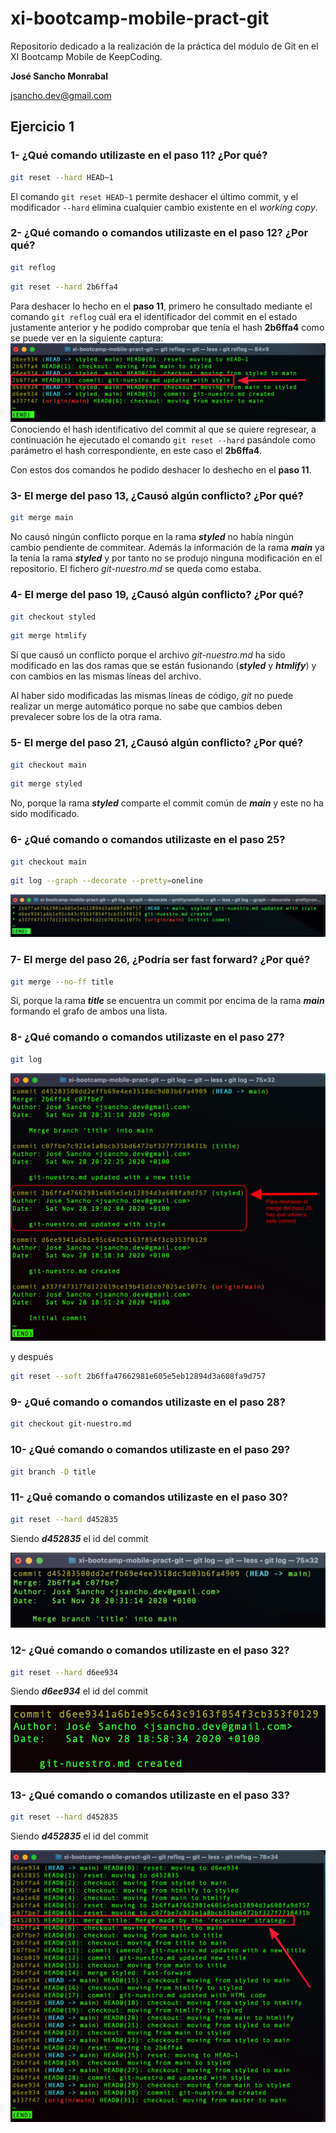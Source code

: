 # xi-bootcamp-mobile-pract-git
Repositorio dedicado a la realización de la práctica del módulo de Git en el XI Bootcamp Mobile de KeepCoding.

**José Sancho Monrabal**

jsancho.dev@gmail.com

## Ejercicio 1

### 1- ¿Qué comando utilizaste en el paso 11? ¿Por qué?
```bash
git reset --hard HEAD~1
```
El comando ```git reset HEAD~1``` permite deshacer el último commit, y el modificador ```--hard``` elimina cualquier cambio existente en el _working copy_.

### 2- ¿Qué comando o comandos utilizaste en el paso 12? ¿Por qué?
```bash
git reflog
```
```bash
git reset --hard 2b6ffa4
```
Para deshacer lo hecho en el **paso 11**, primero he consultado mediante el comando ```git reflog``` cuál era el identificador del commit en el estado justamente anterior y he podido comprobar que tenía el hash **2b6ffa4** como se puede ver en la siguiente captura:
![alt text](https://github.com/jsmdev/xi-bootcamp-mobile-pract-git/blob/main/images/question-2.png?raw=true)
Conociendo el hash identificativo del commit al que se quiere regresear, a continuación he ejecutado el comando ```git reset --hard``` pasándole como parámetro el hash correspondiente, en este caso el **2b6ffa4**.

Con estos dos comandos he podido deshacer lo deshecho en el **paso 11**.

### 3- El merge del paso 13, ¿Causó algún conflicto? ¿Por qué?
```bash
git merge main
```
No causó ningún conflicto porque en la rama **_styled_** no había ningún cambio pendiente de commitear.
Además la información de la rama **_main_** ya la tenía la rama **_styled_** y por tanto no se produjo ninguna modificación en el repositorio. El fichero _git-nuestro.md_ se queda como estaba.

### 4- El merge del paso 19, ¿Causó algún conflicto? ¿Por qué?
```bash
git checkout styled
```
```bash
git merge htmlify
```
Sí que causó un conflicto porque el archivo _git-nuestro.md_ ha sido modificado en las dos ramas que se están fusionando (**_styled_** y **_htmlify_**) y con cambios en las mismas líneas del archivo.

Al haber sido modificadas las mismas líneas de código, _git_ no puede realizar un merge automático porque no sabe que cambios deben prevalecer sobre los de la otra rama.

### 5- El merge del paso 21, ¿Causó algún conflicto? ¿Por qué?
```bash
git checkout main
```
```bash
git merge styled
```
No, porque la rama **_styled_** comparte el commit común de **_main_** y este no ha sido modificado.

### 6- ¿Qué comando o comandos utilizaste en el paso 25?
```bash
git checkout main
```
```bash
git log --graph --decorate --pretty=oneline
```
![alt text](https://github.com/jsmdev/xi-bootcamp-mobile-pract-git/blob/main/images/question-6.png?raw=true)

### 7- El merge del paso 26, ¿Podría ser fast forward? ¿Por qué?
```bash
git merge --no-ff title
```
Si, porque la rama **_title_** se encuentra un commit por encima de la rama **_main_** formando el grafo de ambos una lista.

### 8- ¿Qué comando o comandos utilizaste en el paso 27?
```bash
git log
```
![alt text](https://github.com/jsmdev/xi-bootcamp-mobile-pract-git/blob/main/images/question-8.png?raw=true)

y después
```bash
git reset --soft 2b6ffa47662981e605e5eb12894d3a608fa9d757
```

### 9- ¿Qué comando o comandos utilizaste en el paso 28?
```bash
git checkout git-nuestro.md
```

### 10- ¿Qué comando o comandos utilizaste en el paso 29?
```bash
git branch -D title
```

### 11- ¿Qué comando o comandos utilizaste en el paso 30?
```bash
git reset --hard d452835
```
Siendo ***d452835*** el id del commit

![alt text](https://github.com/jsmdev/xi-bootcamp-mobile-pract-git/blob/main/images/question-11.png?raw=true)

### 12- ¿Qué comando o comandos utilizaste en el paso 32?
```bash
git reset --hard d6ee934
```
Siendo ***d6ee934*** el id del commit

![alt text](https://github.com/jsmdev/xi-bootcamp-mobile-pract-git/blob/main/images/question-12.png?raw=true)

### 13- ¿Qué comando o comandos utilizaste en el paso 33?
```bash
git reset --hard d452835
```
Siendo ***d452835*** el id del commit

![alt text](https://github.com/jsmdev/xi-bootcamp-mobile-pract-git/blob/main/images/question-13.png?raw=true)
